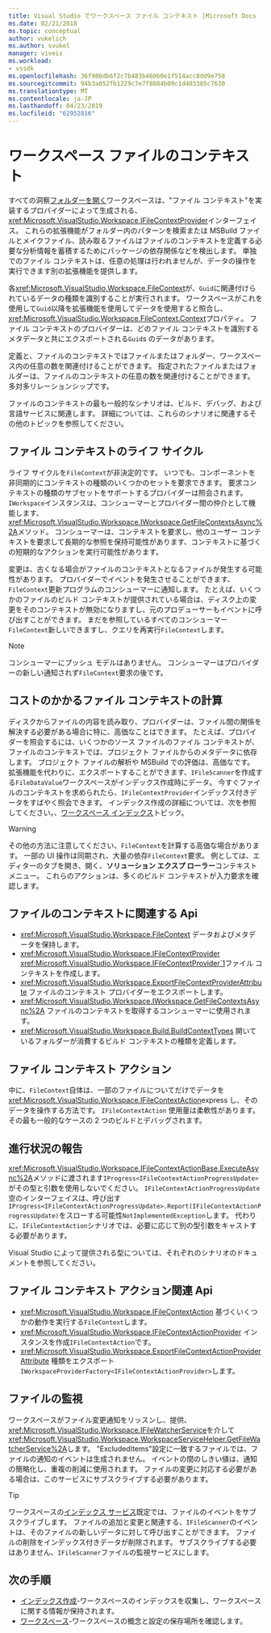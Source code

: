 ```yaml
---
title: Visual Studio でワークスペース ファイル コンテキスト |Microsoft Docs
ms.date: 02/21/2018
ms.topic: conceptual
author: vukelich
ms.author: svukel
manager: viveis
ms.workload:
- vssdk
ms.openlocfilehash: 36f986db6f2c7b483b46060e1f514acc8dd9e758
ms.sourcegitcommit: 94b3a052fb1229c7e7f8804b09c1d403385c7630
ms.translationtype: MT
ms.contentlocale: ja-JP
ms.lasthandoff: 04/23/2019
ms.locfileid: "62952816"
---
```

# <a name="workspace-file-contexts"></a>ワークスペース ファイルのコンテキスト

すべての洞察[フォルダーを開く](../ide/develop-code-in-visual-studio-without-projects-or-solutions.md)ワークスペースは、"ファイル コンテキスト"を実装するプロバイダーによって生成される、<xref:Microsoft.VisualStudio.Workspace.IFileContextProvider>インターフェイス。 これらの拡張機能がフォルダー内のパターンを検索または MSBuild ファイルとメイクファイル、読み取るファイルはファイルのコンテキストを定義する必要な分析情報を蓄積するためにパッケージの依存関係などを検出します。 単独でのファイル コンテキストは、任意の処理は行われませんが、データの操作を実行できます別の拡張機能を提供します。

各<xref:Microsoft.VisualStudio.Workspace.FileContext>が、`Guid`に関連付けられているデータの種類を識別することが実行されます。 ワークスペースがこれを使用して`Guid`以降を拡張機能を使用してデータを使用すると照合し、<xref:Microsoft.VisualStudio.Workspace.FileContext.Context>プロパティ。 ファイル コンテキストのプロバイダーは、どのファイル コンテキストを識別するメタデータと共にエクスポートされる`Guid`s のデータがあります。

定義と、ファイルのコンテキストではファイルまたはフォルダー、ワークスペース内の任意の数を関連付けることができます。 指定されたファイルまたはフォルダーは、ファイルのコンテキストの任意の数を関連付けることができます。 多対多リレーションシップです。

ファイルのコンテキストの最も一般的なシナリオは、ビルド、デバッグ、および言語サービスに関連します。 詳細については、これらのシナリオに関連するその他のトピックを参照してください。

## <a name="file-context-lifecycle"></a>ファイル コンテキストのライフ サイクル

ライフ サイクルを`FileContext`が非決定的です。 いつでも、コンポーネントを非同期的にコンテキストの種類のいくつかのセットを要求できます。 要求コンテキストの種類のサブセットをサポートするプロバイダーは照会されます。 `IWorkspace`インスタンスは、コンシューマーとプロバイダー間の仲介として機能します、<xref:Microsoft.VisualStudio.Workspace.IWorkspace.GetFileContextsAsync%2A>メソッド。 コンシューマーは、コンテキストを要求し、他のユーザー コンテキストを要求して長期的な参照を保持可能性があります、コンテキストに基づくの短期的なアクションを実行可能性があります。

変更は、古くなる場合がファイルのコンテキストとなるファイルが発生する可能性があります。 プロバイダーでイベントを発生させることができます、`FileContext`更新プログラムのコンシューマーに通知します。 たとえば、いくつかのファイルのビルド コンテキストが提供されている場合は、ディスク上の変更をそのコンテキストが無効になりますし、元のプロデューサーもイベントに呼び出すことができます。 まだを参照しているすべてのコンシューマー`FileContext`新しいできますし、クエリを再実行`FileContext`します。

>[!NOTE]
>コンシューマーにプッシュ モデルはありません。 コンシューマーはプロバイダーの新しい通知されず`FileContext`要求の後です。

## <a name="expensive-file-context-computations"></a>コストのかかるファイル コンテキストの計算

ディスクからファイルの内容を読み取り、プロバイダーは、ファイル間の関係を解決する必要がある場合に特に、高価なことはできます。 たとえば、プロバイダーを照会するには、いくつかのソース ファイルのファイル コンテキストが、ファイルのコンテキストでは、プロジェクト ファイルからのメタデータに依存します。 プロジェクト ファイルの解析や MSBuild での評価は、高価なです。 拡張機能を代わりに、エクスポートすることができます、`IFileScanner`を作成する`FileDataValue`ワークスペースがインデックス作成時にデータ。 今すぐファイルのコンテキストを求められたら、`IFileContextProvider`インデックス付きデータをすばやく照会できます。 インデックス作成の詳細については、次を参照してください。、[ワークスペース インデックス](workspace-indexing.md)トピック。

>[!WARNING]
>その他の方法に注意してください、`FileContext`を計算する高価な場合があります。 一部の UI 操作は同期され、大量の依存`FileContext`要求。 例としては、エディターのタブを開き、開く、**ソリューション エクスプ ローラー**コンテキスト メニュー。 これらのアクションは、多くのビルド コンテキストが入力要求を確認します。

## <a name="file-context-related-apis"></a>ファイルのコンテキストに関連する Api

- <xref:Microsoft.VisualStudio.Workspace.FileContext> データおよびメタデータを保持します。
- <xref:Microsoft.VisualStudio.Workspace.IFileContextProvider> <xref:Microsoft.VisualStudio.Workspace.IFileContextProvider`1>ファイル コンテキストを作成します。
- <xref:Microsoft.VisualStudio.Workspace.ExportFileContextProviderAttribute> ファイルのコンテキスト プロバイダーをエクスポートします。
- <xref:Microsoft.VisualStudio.Workspace.IWorkspace.GetFileContextsAsync%2A> ファイルのコンテキストを取得するコンシューマーに使用されます。
- <xref:Microsoft.VisualStudio.Workspace.Build.BuildContextTypes> 開いているフォルダーが消費するビルド コンテキストの種類を定義します。

## <a name="file-context-actions"></a>ファイル コンテキスト アクション

中に、`FileContext`自体は、一部のファイルについてだけでデータを<xref:Microsoft.VisualStudio.Workspace.IFileContextAction>express し、そのデータを操作する方法です。 `IFileContextAction` 使用量は柔軟性があります。 その最も一般的なケースの 2 つのビルドとデバッグされます。

## <a name="reporting-progress"></a>進行状況の報告

<xref:Microsoft.VisualStudio.Workspace.IFileContextActionBase.ExecuteAsync%2A>メソッドに渡されます`IProgress<IFileContextActionProgressUpdate>`がその型と引数を使用しないでください。 `IFileContextActionProgressUpdate` 空のインターフェイスは、呼び出す`IProgress<IFileContextActionProgressUpdate>.Report(IFileContextActionProgressUpdate)`をスローする可能性`NotImplementedException`します。 代わりに、`IFileContextAction`シナリオでは、必要に応じて別の型引数をキャストする必要があります。

Visual Studio によって提供される型については、それぞれのシナリオのドキュメントを参照してください。

## <a name="file-context-action-related-apis"></a>ファイル コンテキスト アクション関連 Api

- <xref:Microsoft.VisualStudio.Workspace.IFileContextAction> 基づくいくつかの動作を実行する`FileContext`します。
- <xref:Microsoft.VisualStudio.Workspace.IFileContextActionProvider> インスタンスを作成`IFileContextAction`です。
- <xref:Microsoft.VisualStudio.Workspace.ExportFileContextActionProviderAttribute> 種類をエクスポート`IWorkspaceProviderFactory<IFileContextActionProvider>`します。

## <a name="file-watching"></a>ファイルの監視

ワークスペースがファイル変更通知をリッスンし、提供、<xref:Microsoft.VisualStudio.Workspace.IFileWatcherService>を介して<xref:Microsoft.VisualStudio.Workspace.WorkspaceServiceHelper.GetFileWatcherService%2A>します。 "ExcludedItems"設定に一致するファイルでは、ファイルの通知のイベントは生成されません。 イベントの間のしきい値は、通知の簡略化し、重複の削減に使用されます。 ファイルの変更に対応する必要がある場合は、このサービスにサブスクライブする必要があります。

>[!TIP]
>ワークスペースの[インデックス サービス](workspace-indexing.md)既定では、ファイルのイベントをサブスクライブします。 ファイルの追加と変更と関連する、`IFileScanner`のイベントは、そのファイルの新しいデータに対して呼び出すことができます。 ファイルの削除をインデックス付きデータが削除されます。 サブスクライブする必要はありません、`IFileScanner`ファイルの監視サービスにします。

## <a name="next-steps"></a>次の手順

* [インデックス作成](workspace-indexing.md)-ワークスペースのインデックスを収集し、ワークスペースに関する情報が保持されます。
* [ワークスペース](workspaces.md)-ワークスペースの概念と設定の保存場所を確認します。
